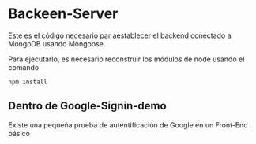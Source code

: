 # Backeen-Server

Este es el código necesario par aestablecer el backend conectado a MongoDB usando Mongoose.

Para ejecutarlo, es necesario reconstruir los módulos de node usando el comando

```
npm install
```

## Dentro de Google-Signin-demo
Existe una pequeña prueba de autentificación de Google en un Front-End básico
